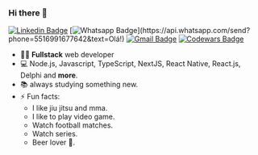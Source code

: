 ### Hi there 👋

[![Linkedin Badge](https://img.shields.io/badge/-LinkedIn-blue?style=flat-square&logo=Linkedin&logoColor=white&link=https://www.linkedin.com/in/fernandorochaf/)](https://www.linkedin.com/in/fernandorochaf/)
[![Whatsapp Badge](https://img.shields.io/badge/-Whatsapp-4CA143?style=flat-square&labelColor=4CA143&logo=whatsapp&logoColor=white&link=https://api.whatsapp.com/send?phone=5516991677642&text=Olá!)](https://api.whatsapp.com/send?phone=5516991677642&text=Olá!)
[![Gmail Badge](https://img.shields.io/badge/-Gmail-c14438?style=flat-square&logo=Gmail&logoColor=white&link=mailto:fernandofr510@gmail.com)](mailto:fernandofr510@gmail.com)
[![Codewars Badge](https://www.codewars.com/users/fernandofr/badges/micro)](https://www.codewars.com/users/fernandofr/badges/micro)


- :man_technologist: **Fullstack** web developer
- 💻 Node.js, Javascript, TypeScript, NextJS, React Native, React.js, Delphi and **more**.
- :books: always studying something new.
- ⚡ Fun facts: 
  - I like jiu jitsu and mma.
  - I like to play video game.
  - Watch football matches.
  - Watch series. 
  - Beer lover 🍺.

<!--
**fernandofr/fernandofr** is a ✨ _special_ ✨ repository because its `README.md` (this file) appears on your GitHub profile.

Here are some ideas to get you started:

- 🔭 I’m currently working on ...
- 🌱 I’m currently learning ...
- 👯 I’m looking to collaborate on ...
- 🤔 I’m looking for help with ...
- 💬 Ask me about ...
- 📫 How to reach me: ...
- 😄 Pronouns: ...
- ⚡ Fun fact: ...
-->
